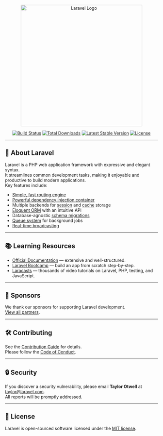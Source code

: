 <p align="center">
  <a href="https://laravel.com" target="_blank">
    <img src="https://raw.githubusercontent.com/laravel/art/master/logo-lockup/5%20SVG/2%20CMYK/1%20Full%20Color/laravel-logolockup-cmyk-red.svg" width="400" alt="Laravel Logo">
  </a>
</p>

<p align="center">
  <a href="https://github.com/laravel/framework/actions"><img src="https://github.com/laravel/framework/workflows/tests/badge.svg" alt="Build Status"></a>
  <a href="https://packagist.org/packages/laravel/framework"><img src="https://img.shields.io/packagist/dt/laravel/framework" alt="Total Downloads"></a>
  <a href="https://packagist.org/packages/laravel/framework"><img src="https://img.shields.io/packagist/v/laravel/framework" alt="Latest Stable Version"></a>
  <a href="https://packagist.org/packages/laravel/framework"><img src="https://img.shields.io/packagist/l/laravel/framework" alt="License"></a>
</p>

---

## 🚀 About Laravel
Laravel is a PHP web application framework with expressive and elegant syntax.  
It streamlines common development tasks, making it enjoyable and productive to build modern applications.  
Key features include:

- [Simple, fast routing engine](https://laravel.com/docs/routing)
- [Powerful dependency injection container](https://laravel.com/docs/container)
- Multiple backends for [session](https://laravel.com/docs/session) and [cache](https://laravel.com/docs/cache) storage
- [Eloquent ORM](https://laravel.com/docs/eloquent) with an intuitive API
- Database-agnostic [schema migrations](https://laravel.com/docs/migrations)
- [Queue system](https://laravel.com/docs/queues) for background jobs
- [Real-time broadcasting](https://laravel.com/docs/broadcasting)

---

## 📚 Learning Resources
- [Official Documentation](https://laravel.com/docs) — extensive and well-structured.
- [Laravel Bootcamp](https://bootcamp.laravel.com) — build an app from scratch step-by-step.
- [Laracasts](https://laracasts.com) — thousands of video tutorials on Laravel, PHP, testing, and JavaScript.

---

## 🤝 Sponsors
We thank our sponsors for supporting Laravel development.  
[View all partners](https://partners.laravel.com).

---

## 🛠 Contributing
See the [Contribution Guide](https://laravel.com/docs/contributions) for details.  
Please follow the [Code of Conduct](https://laravel.com/docs/contributions#code-of-conduct).

---

## 🔒 Security
If you discover a security vulnerability, please email **Taylor Otwell** at [taylor@laravel.com](mailto:taylor@laravel.com).  
All reports will be promptly addressed.

---

## 📄 License
Laravel is open-sourced software licensed under the [MIT license](https://opensource.org/licenses/MIT).
